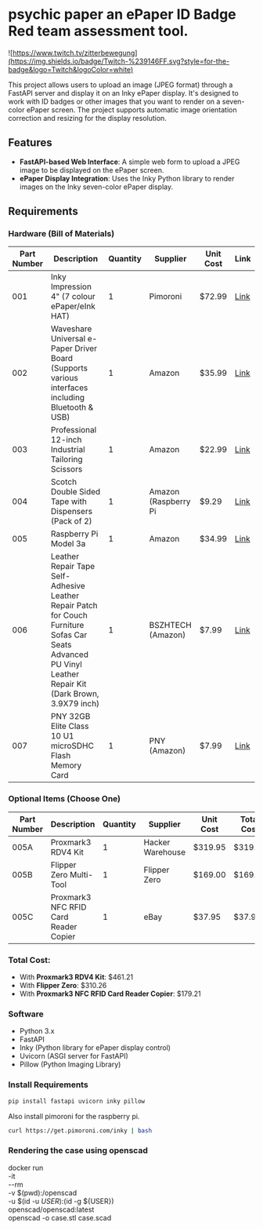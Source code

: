 # psychic paper an ePaper ID Badge Red team assessment tool.
![https://www.twitch.tv/zitterbewegung](https://img.shields.io/badge/Twitch-%239146FF.svg?style=for-the-badge&logo=Twitch&logoColor=white)

This project allows users to upload an image (JPEG format) through a FastAPI server and display it on an Inky ePaper display. It's designed to work with ID badges or other images that you want to render on a seven-color ePaper screen. The project supports automatic image orientation correction and resizing for the display resolution.

## Features

- **FastAPI-based Web Interface**: A simple web form to upload a JPEG image to be displayed on the ePaper screen.
- **ePaper Display Integration**: Uses the Inky Python library to render images on the Inky seven-color ePaper display.

## Requirements

### Hardware (Bill of Materials)

| Part Number | Description                                                                                       | Quantity | Supplier        | Unit Cost | Link                                                                                                                                          |
| ----------- | ------------------------------------------------------------------------------------------------- | -------- | --------------- | --------- |  --------------------------------------------------------------------------------------------------------------------------------------------- |
| 001         | Inky Impression 4" (7 colour ePaper/eInk HAT)                             | 1        | Pimoroni          | $72.99  | [Link](https://shop.pimoroni.com/products/inky-impression-4?variant=39599238807635)    | [Link]([https://www.amazon.com/Waveshare-4-01inch-Colorful-Display-640×400/dp/B0972R7F2Q](https://shop.pimoroni.com/products/inky-impression-4?variant=39599238807635))                                                        |
| 002         | Waveshare Universal e-Paper Driver Board (Supports various interfaces including Bluetooth & USB)   | 1        | Amazon          | $35.99    | [Link](https://www.amazon.com/Waveshare-Universal-Interface-Refreshing-Bluetooth/dp/B07RM1BBVF)                                                 |
| 003         | Professional 12-inch Industrial Tailoring Scissors                                                | 1        | Amazon          | $22.99    |  [Link](https://www.amazon.com/Scissors-Professional-Tailoring-Industrial-Dressmakers/dp/B07Y2ZBSN1/)                                            |
| 004         | Scotch Double Sided Tape with Dispensers (Pack of 2)                                               | 1        | Amazon (Raspberry Pi          | $9.29     | [Link](https://www.amazon.com/Scotch-Double-Sided-Tape-Dispensers/dp/B002VLA5SI/)                                                               |
| 005         | Raspberry Pi Model 3a                                          | 1        | Amazon          | $34.99     | [Link](https://www.amazon.com/Raspberry-Pi-3-Computer-Board/dp/B07KKBCXLY)                                                               |
| 006 |    Leather Repair Tape Self-Adhesive Leather Repair Patch for Couch Furniture Sofas Car Seats Advanced PU Vinyl Leather Repair Kit (Dark Brown, 3.9X79 inch) | 1 | BSZHTECH (Amazon) | $7.99 | [Link](https://www.amazon.com/Leather-Repair-Self-Adhesive-Furniture-Advanced/dp/B09FDYKVMM/ref=asc_df_B09FDYKVMM?mcid=e7a05dfc072731c3965655695bde7f89&tag=hyprod-20&linkCode=df0&hvadid=693370761029&hvpos=&hvnetw=g&hvrand=18107484088857164679&hvpone=&hvptwo=&hvqmt=&hvdev=c&hvdvcmdl=&hvlocint=&hvlocphy=9021617&hvtargid=pla-1597570154544&th=1)
| 007 |   PNY 32GB Elite Class 10 U1 microSDHC Flash Memory Card  | 1 | PNY (Amazon) | $7.99 | [Link](https://www.amazon.com/PNY-Elite-microSDHC-Memory-P-SDU32GU185GW-GE/dp/B07R8GVGN9/)


### Optional Items (Choose One)

| Part Number | Description                                                 | Quantity | Supplier        | Unit Cost | Total Cost | Link                                                                                                                                       |
| ----------- | ----------------------------------------------------------- | -------- | --------------- | --------- | ---------- | ------------------------------------------------------------------------------------------------------------------------------------------ |
| 005A        | Proxmark3 RDV4 Kit                                          | 1        | Hacker Warehouse | $319.95   | $319.95    | [Link](https://hackerwarehouse.com/product/proxmark3-rdv4-kit/)                                                                              |
| 005B        | Flipper Zero Multi-Tool                                     | 1        | Flipper Zero     | $169.00   | $169.00    | [Link](https://flipperzero.one)                                                                                                              |
| 005C        | Proxmark3 NFC RFID Card Reader Copier                       | 1        | eBay            | $37.95    | $37.95     | [Link](https://www.ebay.com/itm/267006290535?_skw=proxmark+3)                                                                                 |

### Total Cost:

- With **Proxmark3 RDV4 Kit**: $461.21
- With **Flipper Zero**: $310.26
- With **Proxmark3 NFC RFID Card Reader Copier**: $179.21


### Software

- Python 3.x
- FastAPI
- Inky (Python library for ePaper display control)
- Uvicorn (ASGI server for FastAPI)
- Pillow (Python Imaging Library)

### Install Requirements

```bash
pip install fastapi uvicorn inky pillow
```
Also install pimoroni for the raspberry pi.
```bash
curl https://get.pimoroni.com/inky | bash
```
### Rendering the case using openscad

docker run \
    -it \
    --rm \
    -v $(pwd):/openscad \
    -u $(id -u ${USER}):$(id -g ${USER}) \
    openscad/openscad:latest \
    openscad -o case.stl case.scad
